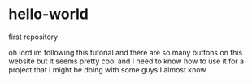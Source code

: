 # hello-world
first repository

oh lord im following this tutorial and there are so many buttons on this website but it seems pretty cool and I need to know how to use it for a project that I might be doing with some guys I almost know
